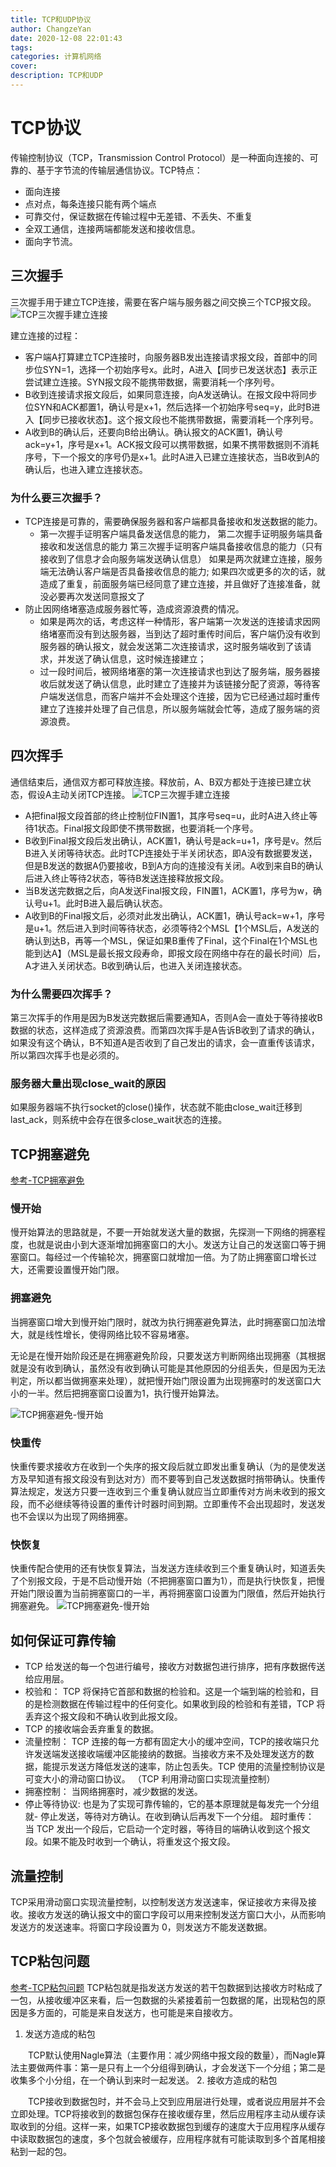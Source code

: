 ```yaml
---
title: TCP和UDP协议
author: ChangzeYan
date: 2020-12-08 22:01:43
tags:
categories: 计算机网络
cover:
description: TCP和UDP
---
```


# TCP协议
传输控制协议（TCP，Transmission Control Protocol）是一种面向连接的、可靠的、基于字节流的传输层通信协议。TCP特点：
- 面向连接
- 点对点，每条连接只能有两个端点
- 可靠交付，保证数据在传输过程中无差错、不丢失、不重复
- 全双工通信，连接两端都能发送和接收信息。
-  面向字节流。

## 三次握手
三次握手用于建立TCP连接，需要在客户端与服务器之间交换三个TCP报文段。
![TCP三次握手建立连接](https://github.com/ChangzeYan/ChangzeYan.github.io/raw/hexo/source/pic/TCP-build-connect.png)

建立连接的过程：
- 客户端A打算建立TCP连接时，向服务器B发出连接请求报文段，首部中的同步位SYN=1，选择一个初始序号x。此时，A进入【同步已发送状态】表示正尝试建立连接。SYN报文段不能携带数据，需要消耗一个序列号。
- B收到连接请求报文段后，如果同意连接，向A发送确认。在报文段中将同步位SYN和ACK都置1，确认号是x+1，然后选择一个初始序号seq=y，此时B进入【同步已接收状态】。这个报文段也不能携带数据，需要消耗一个序列号。
- A收到B的确认后，还要向B给出确认。确认报文的ACK置1，确认号ack=y+1，序号是x+1。ACK报文段可以携带数据，如果不携带数据则不消耗序号，下一个报文的序号仍是x+1。此时A进入已建立连接状态，当B收到A的确认后，也进入建立连接状态。

### 为什么要三次握手？
- TCP连接是可靠的，需要确保服务器和客户端都具备接收和发送数据的能力。
  - 第一次握手证明客户端具备发送信息的能力，
    第二次握手证明服务端具备接收和发送信息的能力
    第三次握手证明客户端具备接收信息的能力（只有接收到了信息才会向服务端发送确认信息）
    如果是两次就建立连接，服务端无法确认客户端是否具备接收信息的能力; 如果四次或更多的次的话，就造成了重复，前面服务端已经同意了建立连接，并且做好了连接准备，就没必要再次发送同意报文了
- 防止因网络堵塞造成服务器忙等，造成资源浪费的情况。
   - 如果是两次的话，考虑这样一种情形，客户端第一次发送的连接请求因网络堵塞而没有到达服务器，当到达了超时重传时间后，客户端仍没有收到服务器的确认报文，就会发送第二次连接请求，这时服务端收到了该请求，并发送了确认信息，这时候连接建立；
   - 过一段时间后，被网络堵塞的第一次连接请求也到达了服务端，服务器接收后就发送了确认信息，此时建立了连接并为该链接分配了资源，等待客户端发送信息，而客户端并不会处理这个连接，因为它已经通过超时重传建立了连接并处理了自己信息，所以服务端就会忙等，造成了服务端的资源浪费。

## 四次挥手
通信结束后，通信双方都可释放连接。释放前，A、B双方都处于连接已建立状态，假设A主动关闭TCP连接。
![TCP三次握手建立连接](https://github.com/ChangzeYan/ChangzeYan.github.io/raw/hexo/source/pic/tcp-free-conn.png)
- A把final报文段首部的终止控制位FIN置1，其序号seq=u，此时A进入终止等待1状态。Final报文段即使不携带数据，也要消耗一个序号。
- B收到Final报文段后发出确认，ACK置1，确认号是ack=u+1，序号是v。然后B进入关闭等待状态。此时TCP连接处于半关闭状态，即A没有数据要发送，但是B发送的数据A仍要接收，B到A方向的连接没有关闭。A收到来自B的确认后进入终止等待2状态，等待B发送连接释放报文段。
- 当B发送完数据之后，向A发送Final报文段，FIN置1，ACK置1，序号为w，确认号u+1。此时B进入最后确认状态。
- A收到B的Final报文后，必须对此发出确认，ACK置1，确认号ack=w+1，序号是u+1。然后进入到时间等待状态，必须等待2个MSL【1个MSL后，A发送的确认到达B，再等一个MSL，保证如果B重传了Final，这个Final在1个MSL也能到达A】（MSL是最长报文段寿命，即报文段在网络中存在的最长时间）后，A才进入关闭状态。B收到确认后，也进入关闭连接状态。

### 为什么需要四次挥手？
第三次挥手的作用是因为B发送完数据后需要通知A，否则A会一直处于等待接收B数据的状态，这样造成了资源浪费。而第四次挥手是A告诉B收到了请求的确认，如果没有这个确认，B不知道A是否收到了自己发出的请求，会一直重传该请求，所以第四次挥手也是必须的。
### 服务器大量出现close_wait的原因
如果服务器端不执行socket的close()操作，状态就不能由close_wait迁移到last_ack，则系统中会存在很多close_wait状态的连接。

## TCP拥塞避免
[参考-TCP拥塞避免](https://www.cnblogs.com/hongdada/p/11206679.html#%E6%8B%A5%E5%A1%9E%E6%8E%A7%E5%88%B6)
### 慢开始
慢开始算法的思路就是，不要一开始就发送大量的数据，先探测一下网络的拥塞程度，也就是说由小到大逐渐增加拥塞窗口的大小。发送方让自己的发送窗口等于拥塞窗口。每经过一个传输轮次，拥塞窗口就增加一倍。为了防止拥塞窗口增长过大，还需要设置慢开始门限。
### 拥塞避免
当拥塞窗口增大到慢开始门限时，就改为执行拥塞避免算法，此时拥塞窗口加法增大，就是线性增长，使得网络比较不容易堵塞。

无论是在慢开始阶段还是在拥塞避免阶段，只要发送方判断网络出现拥塞（其根据就是没有收到确认，虽然没有收到确认可能是其他原因的分组丢失，但是因为无法判定，所以都当做拥塞来处理），就把慢开始门限设置为出现拥塞时的发送窗口大小的一半。然后把拥塞窗口设置为1，执行慢开始算法。

![TCP拥塞避免-慢开始](https://github.com/ChangzeYan/ChangzeYan.github.io/raw/hexo/source/pic/拥塞避免-慢开始.png)
### 快重传
快重传要求接收方在收到一个失序的报文段后就立即发出重复确认（为的是使发送方及早知道有报文段没有到达对方）而不要等到自己发送数据时捎带确认。快重传算法规定，发送方只要一连收到三个重复确认就应当立即重传对方尚未收到的报文段，而不必继续等待设置的重传计时器时间到期。立即重传不会出现超时，发送发也不会误以为出现了网络拥塞。
### 快恢复
快重传配合使用的还有快恢复算法，当发送方连续收到三个重复确认时，知道丢失了个别报文段，于是不启动慢开始（不把拥塞窗口置为1），而是执行快恢复，把慢开始门限设置为当前拥塞窗口的一半，再将拥塞窗口设置为门限值，然后开始执行拥塞避免。
![TCP拥塞避免-慢开始](https://github.com/ChangzeYan/ChangzeYan.github.io/raw/hexo/source/pic/拥塞避免-快恢复.png)

## 如何保证可靠传输
- TCP 给发送的每一个包进行编号，接收方对数据包进行排序，把有序数据传送给应用层。
- 校验和： TCP 将保持它首部和数据的检验和。这是一个端到端的检验和，目的是检测数据在传输过程中的任何变化。如果收到段的检验和有差错，TCP 将丢弃这个报文段和不确认收到此报文段。
- TCP 的接收端会丢弃重复的数据。
- 流量控制： TCP 连接的每一方都有固定大小的缓冲空间，TCP的接收端只允许发送端发送接收端缓冲区能接纳的数据。当接收方来不及处理发送方的数据，能提示发送方降低发送的速率，防止包丢失。TCP 使用的流量控制协议是可变大小的滑动窗口协议。 （TCP 利用滑动窗口实现流量控制）
- 拥塞控制： 当网络拥塞时，减少数据的发送。
- 停止等待协议: 也是为了实现可靠传输的，它的基本原理就是每发完一个分组就- 停止发送，等待对方确认。在收到确认后再发下一个分组。 超时重传： 当 TCP 发出一个段后，它启动一个定时器，等待目的端确认收到这个报文段。如果不能及时收到一个确认，将重发这个报文段。

## 流量控制
TCP采用滑动窗口实现流量控制，以控制发送方发送速率，保证接收方来得及接收。接收方发送的确认报文中的窗口字段可以用来控制发送方窗口大小，从而影响发送方的发送速率。将窗口字段设置为 0，则发送方不能发送数据。

## TCP粘包问题
[参考-TCP粘包问题](https://www.cnblogs.com/cangqinglang/p/11503057.html)
TCP粘包就是指发送方发送的若干包数据到达接收方时粘成了一包，从接收缓冲区来看，后一包数据的头紧接着前一包数据的尾，出现粘包的原因是多方面的，可能是来自发送方，也可能是来自接收方。

1. 发送方造成的粘包

&emsp;&emsp;TCP默认使用Nagle算法（主要作用：减少网络中报文段的数量），而Nagle算法主要做两件事：第一是只有上一个分组得到确认，才会发送下一个分组；第二是收集多个小分组，在一个确认到来时一起发送。
2. 接收方造成的粘包

&emsp;&emsp;TCP接收到数据包时，并不会马上交到应用层进行处理，或者说应用层并不会立即处理。TCP将接收到的数据包保存在接收缓存里，然后应用程序主动从缓存读取收到的分组。这样一来，如果TCP接收数据包到缓存的速度大于应用程序从缓存中读取数据包的速度，多个包就会被缓存，应用程序就有可能读取到多个首尾相接粘到一起的包。
